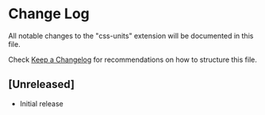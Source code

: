 # Change Log

All notable changes to the "css-units" extension will be documented in this file.

Check [Keep a Changelog](http://keepachangelog.com/) for recommendations on how to structure this file.

## [Unreleased]

- Initial release